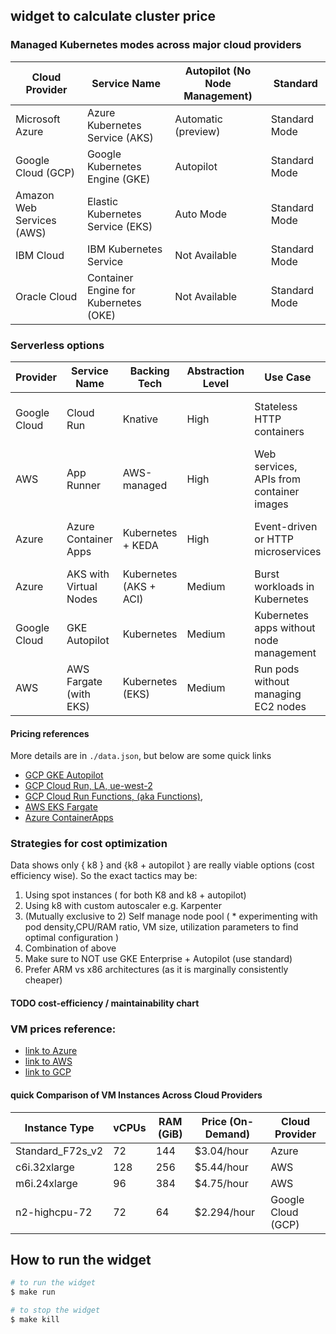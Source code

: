 
##  widget to calculate cluster price



### Managed Kubernetes modes across major cloud providers

| Cloud Provider     | Service Name                     | Autopilot (No Node Management) | Standard                |
|--------------------|----------------------------------|--------------------------------|-------------------------|
| Microsoft Azure    | Azure Kubernetes Service (AKS)   | Automatic (preview)            | Standard Mode           |
| Google Cloud (GCP) | Google Kubernetes Engine (GKE)   | Autopilot                      | Standard Mode           |
| Amazon Web Services (AWS) | Elastic Kubernetes Service (EKS) | Auto Mode               | Standard Mode           |
| IBM Cloud          | IBM Kubernetes Service           | Not Available                  | Standard Mode           |
| Oracle Cloud       | Container Engine for Kubernetes (OKE) | Not Available             | Standard Mode           |

### Serverless options 
| Provider      | Service Name           | Backing Tech          | Abstraction Level | Use Case                                      | Pricing Model                       |
|---------------|------------------------|-----------------------|-------------------|-----------------------------------------------|-------------------------------------|
| Google Cloud  | Cloud Run              | Knative               | High              | Stateless HTTP containers                      | Per request + CPU/Memory per sec  [link to pricing](https://cloud.google.com/run/pricing) |
| AWS           | App Runner             | AWS-managed           | High              | Web services, APIs from container images       | Per request + CPU/Memory per sec, [link to pricing](https://aws.amazon.com/apprunner/pricing/)   |
| Azure         | Azure Container Apps   | Kubernetes + KEDA     | High              | Event-driven or HTTP microservices             | Per request + CPU/Memory per sec, [link to pricing](https://azure.microsoft.com/en-us/pricing/details/container-apps/)   |
| Azure         | AKS with Virtual Nodes | Kubernetes (AKS + ACI)| Medium           | Burst workloads in Kubernetes                  | Per vCPU/Memory (ACI pricing)       |
| Google Cloud  | GKE Autopilot          | Kubernetes            | Medium            | Kubernetes apps without node management        | Per pod vCPU/Memory usage          |
| AWS           | AWS Fargate (with EKS) | Kubernetes (EKS)      | Medium            | Run pods without managing EC2 nodes            | Per vCPU and memory per second   [link to pricing](https://aws.amazon.com/fargate/pricing/)  |

#### Pricing references

More details are in `./data.json`, but below are some quick links
- [GCP GKE Autopilot](https://cloud.google.com/kubernetes-engine/pricing)
- [GCP Cloud Run, LA, ue-west-2](https://cloud.google.com/run/pricing#tables)
- [GCP Cloud Run Functions, (aka Functions)](https://cloud.google.com/functions/pricing-1stgen), 
- [AWS EKS Fargate](https://aws.amazon.com/fargate/pricing/)
- [Azure ContainerApps](https://azure.microsoft.com/en-us/pricing/details/container-apps/)


### Strategies for cost optimization

Data shows only { k8 } and {k8 + autopilot } are really viable options (cost efficiency wise).
So the exact tactics may be:
1. Using spot instances ( for both K8 and k8 + autopilot)
2. Using k8 with custom autoscaler e.g. Karpenter 
3. (Mutually exclusive to 2) Self manage node pool ( * experimenting with pod density,CPU/RAM ratio, VM size, utilization parameters to find optimal configuration )
4. Combination of above
5. Make sure to NOT use GKE Enterprise + Autopilot (use standard)
6. Prefer ARM vs x86 architectures (as it is marginally consistently cheaper)

#### TODO cost-efficiency / maintainability chart


### VM prices reference:
- [link to Azure](https://instances.vantage.sh/azure/vm/f72s-v2)
- [link to AWS](https://instances.vantage.sh/aws/ec2/c6i.32xlarge)
- [link to GCP](https://instances.vantage.sh/aws/ec2/c6i.32xlarge)

#### quick Comparison of VM Instances Across Cloud Providers
 
| Instance Type    | vCPUs | RAM (GiB) | Price (On-Demand) | Cloud Provider     |
|------------------|-------|-----------|-------------------|--------------------|
| Standard_F72s_v2 | 72    | 144       | $3.04/hour        | Azure              |
| c6i.32xlarge      | 128   | 256       | $5.44/hour        | AWS                |
| m6i.24xlarge      | 96    | 384       | $4.75/hour        | AWS                |
| n2-highcpu-72     | 72    | 64        | $2.294/hour       | Google Cloud (GCP) |

## How to run the widget 


```bash
# to run the widget
$ make run
```

```bash
# to stop the widget
$ make kill
```